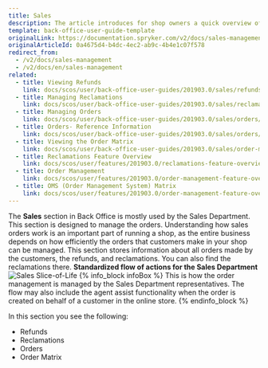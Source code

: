 ```yaml
---
title: Sales
description: The article introduces for shop owners a quick overview of the Sales section, such as Refunds, Orders, Order Matrix, and Reclamations in the Back Office.
template: back-office-user-guide-template
originalLink: https://documentation.spryker.com/v2/docs/sales-management
originalArticleId: 0a4675d4-b4dc-4ec2-ab9c-4b4e1c07f578
redirect_from:
  - /v2/docs/sales-management
  - /v2/docs/en/sales-management
related:
  - title: Viewing Refunds
    link: docs/scos/user/back-office-user-guides/201903.0/sales/refunds/viewing-refunds.html
  - title: Managing Reclamations
    link: docs/scos/user/back-office-user-guides/201903.0/sales/reclamations/managing-reclamations.html
  - title: Managing Orders
    link: docs/scos/user/back-office-user-guides/201903.0/sales/orders/managing-orders.html
  - title: Orders- Reference Information
    link: docs/scos/user/back-office-user-guides/201903.0/sales/orders/references/orders-reference-information.html
  - title: Viewing the Order Matrix
    link: docs/scos/user/back-office-user-guides/201903.0/sales/order-matrix/viewing-the-order-matrix.html
  - title: Reclamations Feature Overview
    link: docs/scos/user/features/201903.0/reclamations-feature-overview.html
  - title: Order Management
    link: docs/scos/user/features/201903.0/order-management-feature-overview/order-management-feature-overview.html
  - title: OMS (Order Management System) Matrix
    link: docs/scos/user/features/201903.0/order-management-feature-overview/oms-order-management-system-matrix.html
---
```


The **Sales** section in Back Office is mostly used by the Sales Department.
This section is designed to manage the orders. Understanding how sales orders work is an important part of running a shop, as the entire business depends on how efficiently the orders that customers make in your shop can be managed. This section stores information about all orders made by the customers, the refunds, and reclamations. You can also find the reclamations there. 
**Standardized flow of actions for the Sales Department**
![Sales Slice-of-Life](https://cdn.document360.io/9fafa0d5-d76f-40c5-8b02-ab9515d3e879/Images/Documentation/Sales%20Slice-of-Life.png) 
{% info_block infoBox %}
This is how the order management is managed by the Sales Department representatives. The flow may also include the agent assist functionality when the order is created on behalf of a customer in the online store.
{% endinfo_block %}

In this section you see the following:
* Refunds
* Reclamations
* Orders
* Order Matrix
